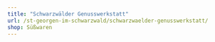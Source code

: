 ```yaml
---
title: "Schwarzwälder Genusswerkstatt"
url: /st-georgen-im-schwarzwald/schwarzwaelder-genusswerkstatt/
shop: Süßwaren
---
```

